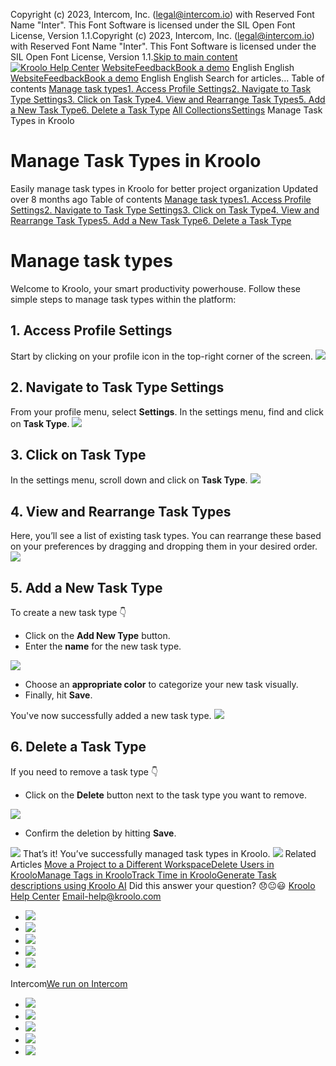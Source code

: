 Copyright (c) 2023, Intercom, Inc. (legal@intercom.io) with Reserved Font Name "Inter". This Font Software is licensed under the SIL Open Font License, Version 1.1.Copyright (c) 2023, Intercom, Inc. (legal@intercom.io) with Reserved Font Name "Inter". This Font Software is licensed under the SIL Open Font License, Version 1.1.[Skip to main content](https://help.kroolo.com/en/articles/9895602-manage-task-types-in-kroolo#main-content)
[![Kroolo Help Center](https://downloads.intercomcdn.com/i/o/h4qkzypg/611116/ee699fbf23fef0f6d8d4f666d84c/37cdcedd14003d8fdcfdeda0a05c09cb)](https://help.kroolo.com/en/)
[Website](https://kroolo.com/)[Feedback](https://kroolo.featurebase.app/)[Book a demo](https://kroolo.com/book-demo)
English
English
[Website](https://kroolo.com/)[Feedback](https://kroolo.featurebase.app/)[Book a demo](https://kroolo.com/book-demo)
English
English
Search for articles...
Table of contents
[Manage task types](https://help.kroolo.com/en/articles/9895602-manage-task-types-in-kroolo#h_20900b253c)[1. Access Profile Settings](https://help.kroolo.com/en/articles/9895602-manage-task-types-in-kroolo#h_87abea3948)[2. Navigate to Task Type Settings](https://help.kroolo.com/en/articles/9895602-manage-task-types-in-kroolo#h_01f1178e17)[3. Click on Task Type](https://help.kroolo.com/en/articles/9895602-manage-task-types-in-kroolo#h_56d267a780)[4. View and Rearrange Task Types](https://help.kroolo.com/en/articles/9895602-manage-task-types-in-kroolo#h_6d3e3a8689)[5. Add a New Task Type](https://help.kroolo.com/en/articles/9895602-manage-task-types-in-kroolo#h_4363b9a27e)[6. Delete a Task Type](https://help.kroolo.com/en/articles/9895602-manage-task-types-in-kroolo#h_07c62d1e90)
[All Collections](https://help.kroolo.com/en/)[Settings](https://help.kroolo.com/en/collections/10446517-settings)
Manage Task Types in Kroolo
# Manage Task Types in Kroolo
Easily manage task types in Kroolo for better project organization
Updated over 8 months ago
Table of contents
[Manage task types](https://help.kroolo.com/en/articles/9895602-manage-task-types-in-kroolo#h_20900b253c)[1. Access Profile Settings](https://help.kroolo.com/en/articles/9895602-manage-task-types-in-kroolo#h_87abea3948)[2. Navigate to Task Type Settings](https://help.kroolo.com/en/articles/9895602-manage-task-types-in-kroolo#h_01f1178e17)[3. Click on Task Type](https://help.kroolo.com/en/articles/9895602-manage-task-types-in-kroolo#h_56d267a780)[4. View and Rearrange Task Types](https://help.kroolo.com/en/articles/9895602-manage-task-types-in-kroolo#h_6d3e3a8689)[5. Add a New Task Type](https://help.kroolo.com/en/articles/9895602-manage-task-types-in-kroolo#h_4363b9a27e)[6. Delete a Task Type](https://help.kroolo.com/en/articles/9895602-manage-task-types-in-kroolo#h_07c62d1e90)
# Manage task types
Welcome to Kroolo, your smart productivity powerhouse. Follow these simple steps to manage task types within the platform:
## **1. Access Profile Settings**
Start by clicking on your profile icon in the top-right corner of the screen.
[![](https://downloads.intercomcdn.com/i/o/1185266529/a5b6244bd3b590ce19b7609d/8362b8fe-16c6-4d1b-a61e-2a243bf5db41.gif?expires=1747842300&signature=3685f96da3af5f9c989a7c9e40713797ef4978e86753f09fc8455621727491b9&req=dSEvE8t4m4RdUPMW1HO4zd8sbjDThI9hQeT5SY8UwC4IKoR10tGfb9f2Ibft%0AtzLsCC24qVi2lB%2BANyY%3D%0A)](https://downloads.intercomcdn.com/i/o/1185266529/a5b6244bd3b590ce19b7609d/8362b8fe-16c6-4d1b-a61e-2a243bf5db41.gif?expires=1747842300&signature=3685f96da3af5f9c989a7c9e40713797ef4978e86753f09fc8455621727491b9&req=dSEvE8t4m4RdUPMW1HO4zd8sbjDThI9hQeT5SY8UwC4IKoR10tGfb9f2Ibft%0AtzLsCC24qVi2lB%2BANyY%3D%0A)
## **2. Navigate to Task Type Settings**
From your profile menu, select **Settings**. In the settings menu, find and click on **Task Type**.
[![](https://downloads.intercomcdn.com/i/o/1185266538/8aa3c8475469196d358c2e57/43dbf860-c2da-435e-b60e-4e1389a56f04.png?expires=1747842300&signature=3fb4671387d2510ac2158949e3277c9a889a9b3cd7f0910ba81c4cc2a5868541&req=dSEvE8t4m4RcUfMW1HO4zZhMbj8IR67VKzSgUX7cXoZ%2FNMVeyw2Ac1dWJekD%0AIsft%2FPpeIj%2F6zSjt%2FrI%3D%0A)](https://downloads.intercomcdn.com/i/o/1185266538/8aa3c8475469196d358c2e57/43dbf860-c2da-435e-b60e-4e1389a56f04.png?expires=1747842300&signature=3fb4671387d2510ac2158949e3277c9a889a9b3cd7f0910ba81c4cc2a5868541&req=dSEvE8t4m4RcUfMW1HO4zZhMbj8IR67VKzSgUX7cXoZ%2FNMVeyw2Ac1dWJekD%0AIsft%2FPpeIj%2F6zSjt%2FrI%3D%0A)
## **3. Click on Task Type**
In the settings menu, scroll down and click on **Task Type**.
[![](https://downloads.intercomcdn.com/i/o/1185266533/12a10eca876ec8680780702d/a43abc4f-0bb6-4bd2-a840-770b72b88dc8.gif?expires=1747842300&signature=257d5f687650c44e82d0245dac651f4d4c895ad54646aa67a816f9b4c9a2ab55&req=dSEvE8t4m4RcWvMW1HO4zYN8wHsoz%2BXKKDFrb90dmfCeFzKB9o5M5rtKzj5U%0A9mjiYFDH1OmE7zJoD0c%3D%0A)](https://downloads.intercomcdn.com/i/o/1185266533/12a10eca876ec8680780702d/a43abc4f-0bb6-4bd2-a840-770b72b88dc8.gif?expires=1747842300&signature=257d5f687650c44e82d0245dac651f4d4c895ad54646aa67a816f9b4c9a2ab55&req=dSEvE8t4m4RcWvMW1HO4zYN8wHsoz%2BXKKDFrb90dmfCeFzKB9o5M5rtKzj5U%0A9mjiYFDH1OmE7zJoD0c%3D%0A)
## **4. View and Rearrange Task Types**
Here, you’ll see a list of existing task types. 
You can rearrange these based on your preferences by dragging and dropping them in your desired order.
[![](https://downloads.intercomcdn.com/i/o/1185266528/4a1a09392812fd1040faa55d/a9e69bba-2614-495a-864e-23f4505bef55.gif?expires=1747842300&signature=e9b58620fa65f46bfdd6e2e256837f33c8bbbef1764cf2945f10e5a4d16473f4&req=dSEvE8t4m4RdUfMW1HO4zdT0ZIZNjUVqrdhnn4ao9w2XGvqYRhcFYHM1%2BKte%0A2UVp4RRLvZGubk900YE%3D%0A)](https://downloads.intercomcdn.com/i/o/1185266528/4a1a09392812fd1040faa55d/a9e69bba-2614-495a-864e-23f4505bef55.gif?expires=1747842300&signature=e9b58620fa65f46bfdd6e2e256837f33c8bbbef1764cf2945f10e5a4d16473f4&req=dSEvE8t4m4RdUfMW1HO4zdT0ZIZNjUVqrdhnn4ao9w2XGvqYRhcFYHM1%2BKte%0A2UVp4RRLvZGubk900YE%3D%0A)
## **5. Add a New Task Type**
To create a new task type 👇
  * Click on the **Add New Type** button.
  * Enter the **name** for the new task type.


[![](https://downloads.intercomcdn.com/i/o/1185266531/7b4915fa5b0b1b2b3f518157/b72dee51-d4ef-412b-8e70-4abba76c8c92.gif?expires=1747842300&signature=0d76f929ba794bbff5c32a9d342ee9217e778fe54cf182e3c76a4c0e655d5335&req=dSEvE8t4m4RcWPMW1HO4zT37HAPfkyF6omyLzQj4h6UABlKAoO0wzXZcQxZk%0AZ4hqIr7UP87vCiIbH50%3D%0A)](https://downloads.intercomcdn.com/i/o/1185266531/7b4915fa5b0b1b2b3f518157/b72dee51-d4ef-412b-8e70-4abba76c8c92.gif?expires=1747842300&signature=0d76f929ba794bbff5c32a9d342ee9217e778fe54cf182e3c76a4c0e655d5335&req=dSEvE8t4m4RcWPMW1HO4zT37HAPfkyF6omyLzQj4h6UABlKAoO0wzXZcQxZk%0AZ4hqIr7UP87vCiIbH50%3D%0A)
  * Choose an **appropriate color** to categorize your new task visually.
  * Finally, hit **Save**.


You've now successfully added a new task type.
[![](https://downloads.intercomcdn.com/i/o/1186692785/2c559ee594998b433b240658/09f25c05-0e6b-47e0-abb2-a18f998f0385.gif?expires=1747842300&signature=f0a2c32d6768c0fc3ebe99f596dbd1d8a31ffbc65d0b3208fdea08dfc0c5524b&req=dSEvEM93n4ZXXPMW1HO4zWl9dfQqgpVh4BLeh4H8A4MjsuBDjyKBP8SF9RUi%0AVYVxkumO7GYA3RTXtwo%3D%0A)](https://downloads.intercomcdn.com/i/o/1186692785/2c559ee594998b433b240658/09f25c05-0e6b-47e0-abb2-a18f998f0385.gif?expires=1747842300&signature=f0a2c32d6768c0fc3ebe99f596dbd1d8a31ffbc65d0b3208fdea08dfc0c5524b&req=dSEvEM93n4ZXXPMW1HO4zWl9dfQqgpVh4BLeh4H8A4MjsuBDjyKBP8SF9RUi%0AVYVxkumO7GYA3RTXtwo%3D%0A)
## **6. Delete a Task Type**
If you need to remove a task type 👇
  * Click on the **Delete** button next to the task type you want to remove.


[![](https://downloads.intercomcdn.com/i/o/1185266530/95fc293ee0d09a52ef05a2d2/6a53e26d-8cbf-4cf0-b0c6-ae808fe02fc9.png?expires=1747842300&signature=74387eee3b94304316993c7f60c5a2ede3f1aa8fa110923c6fb80fbf1ef246fd&req=dSEvE8t4m4RcWfMW1HO4zXx1YjEqMrhzNS6UpLX2gcg0uZXrhnW84m42X6cp%0Aerw%2FcjMceyUNWScj4Dk%3D%0A)](https://downloads.intercomcdn.com/i/o/1185266530/95fc293ee0d09a52ef05a2d2/6a53e26d-8cbf-4cf0-b0c6-ae808fe02fc9.png?expires=1747842300&signature=74387eee3b94304316993c7f60c5a2ede3f1aa8fa110923c6fb80fbf1ef246fd&req=dSEvE8t4m4RcWfMW1HO4zXx1YjEqMrhzNS6UpLX2gcg0uZXrhnW84m42X6cp%0Aerw%2FcjMceyUNWScj4Dk%3D%0A)
  * Confirm the deletion by hitting **Save**. 


[![](https://downloads.intercomcdn.com/i/o/1185266521/c28e54f768a0e5a56e81d691/a5cb1c56-75de-4b4b-bd94-77d2729acd13.gif?expires=1747842300&signature=d8e2480d7a3e03ca0957ce03c0551bcbcb6e05ef1892341b463f1c1188bbdee9&req=dSEvE8t4m4RdWPMW1HO4zRMaUxzWQ4NkCJdXTXxrBV90Nfh13nEKiPfN%2By%2Fu%0APLD0hZm3vtGcEDhWZEg%3D%0A)](https://downloads.intercomcdn.com/i/o/1185266521/c28e54f768a0e5a56e81d691/a5cb1c56-75de-4b4b-bd94-77d2729acd13.gif?expires=1747842300&signature=d8e2480d7a3e03ca0957ce03c0551bcbcb6e05ef1892341b463f1c1188bbdee9&req=dSEvE8t4m4RdWPMW1HO4zRMaUxzWQ4NkCJdXTXxrBV90Nfh13nEKiPfN%2By%2Fu%0APLD0hZm3vtGcEDhWZEg%3D%0A)
That’s it! You’ve successfully managed task types in Kroolo.
[![](https://downloads.intercomcdn.com/i/o/1186694286/ac78d10b019e7daeb040f8da/cta+2.png?expires=1747842300&signature=b850d2c35945b7f4b84cde22872bd764ef9b345f5ad210be8f009589b0526353&req=dSEvEM93mYNXX%2FMW1HO4zRFHNXY9T8nj9BkhKCyhQovSuDdwIl8Qm0fd0%2F7W%0A1n3siqINtYsLskzs9BM%3D%0A)](https://kroolo.com/)
Related Articles
[Move a Project to a Different Workspace](https://help.kroolo.com/en/articles/9812832-move-a-project-to-a-different-workspace)[Delete Users in Kroolo](https://help.kroolo.com/en/articles/9895539-delete-users-in-kroolo)[Manage Tags in Kroolo](https://help.kroolo.com/en/articles/9895543-manage-tags-in-kroolo)[Track Time in Kroolo](https://help.kroolo.com/en/articles/10111478-track-time-in-kroolo)[Generate Task descriptions using Kroolo AI](https://help.kroolo.com/en/articles/10255498-generate-task-descriptions-using-kroolo-ai)
Did this answer your question?
😞😐😃
[Kroolo Help Center](https://help.kroolo.com/en/)
Email-help@kroolo.com
  * [![](https://intercom.help/kroolo/assets/svg/icon:social-facebook/FFFFFF)](https://www.facebook.com/profile.php?id=61553808299270)
  * [![](https://intercom.help/kroolo/assets/svg/icon:social-linkedin/FFFFFF)](https://www.linkedin.com/company/getkroolo)
  * [![](https://intercom.help/kroolo/assets/svg/icon:social-instagram/FFFFFF)](https://www.instagram.com/getkroolo)
  * [![](https://intercom.help/kroolo/assets/svg/icon:social-youtube/FFFFFF)](https://www.youtube.com/@getkroolo/featured)
  * [![](https://intercom.help/kroolo/assets/svg/icon:social-twitter-x/FFFFFF)](https://www.twitter.com/getkroolo)


Intercom[We run on Intercom](https://www.intercom.com/intercom-link?company=Kroolo&solution=customer-support&utm_campaign=intercom-link&utm_content=We+run+on+Intercom&utm_medium=help-center&utm_referrer=https%3A%2F%2Fhelp.kroolo.com%2Fen%2Farticles%2F9895602-manage-task-types-in-kroolo&utm_source=desktop-web)
  * [![](https://intercom.help/kroolo/assets/svg/icon:social-facebook/FFFFFF)](https://www.facebook.com/profile.php?id=61553808299270)
  * [![](https://intercom.help/kroolo/assets/svg/icon:social-linkedin/FFFFFF)](https://www.linkedin.com/company/getkroolo)
  * [![](https://intercom.help/kroolo/assets/svg/icon:social-instagram/FFFFFF)](https://www.instagram.com/getkroolo)
  * [![](https://intercom.help/kroolo/assets/svg/icon:social-youtube/FFFFFF)](https://www.youtube.com/@getkroolo/featured)
  * [![](https://intercom.help/kroolo/assets/svg/icon:social-twitter-x/FFFFFF)](https://www.twitter.com/getkroolo)


